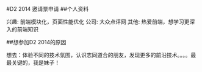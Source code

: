 #D2 2014 邀请票申请
##个人资料

兴趣: 前端模块化，页面性能优化
公司: 大众点评网
其他: 热爱前端，想学习更深入的前端知识


##想参加D2 2014的原因

想去：体验不同的技术氛围，认识志同道合的朋友，发现更多的前沿技术。。。。最最关键的，我是妹子！

